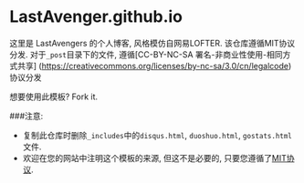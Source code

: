 LastAvenger.github.io
====
这里是 LastAvengers 的个人博客, 风格模仿自网易LOFTER.
该仓库遵循MIT协议分发.
对于`_post`目录下的文件, 遵循[CC-BY-NC-SA 署名-非商业性使用-相同方式共享] (https://creativecommons.org/licenses/by-nc-sa/3.0/cn/legalcode)协议分发

想要使用此模板? Fork it.

###注意:
* 复制此仓库时删除`_includes`中的`disqus.html`, `duoshuo.html`, `gostats.html` 文件.
* 欢迎在您的网站中注明这个模板的来源, 但这不是必要的, 只要您遵循了[MIT协议](https://github.com/LastAvenger/LastAvenger.github.io/blob/master/LICENSE).

